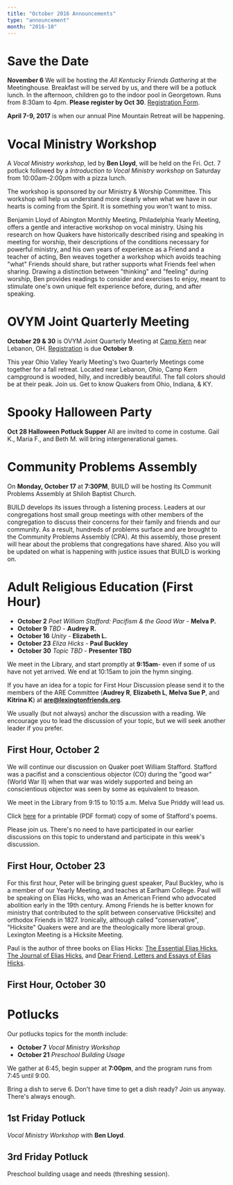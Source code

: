 ```yaml
---
title: "October 2016 Announcements"
type: "announcement"
month: "2016-10"
---
```

# Save the Date

**November 6** We will be hosting the *All Kentucky Friends Gathering* at the Meetinghouse.  Breakfast will be served by us, and there will be a potluck lunch.  In the afternoon, children go to the indoor pool in Georgetown.  Runs from 8:30am to 4pm.  **Please register by Oct 30**.  [Registration Form](https://drive.google.com/file/d/0B8QtC5CDCC_aMHdGSTVUY2JvY2M/view).

**April 7-9, 2017** is when our annual Pine Mountain Retreat will be happening.

# Vocal Ministry Workshop

A *Vocal Ministry workshop*, led by **Ben Lloyd**, will be held on the 
Fri. Oct. 7  potluck followed by a *Introduction to Vocal Ministry workshop*
on Saturday from 10:00am-2:00pm with a pizza lunch.

The workshop is sponsored by our Ministry & Worship Committee. This workshop
will help us understand more clearly when what we have in our hearts is coming
from the Spirit.  It is something you won't want to miss. 

Benjamin Lloyd of Abington Monthly Meeting, Philadelphia Yearly Meeting, offers
a gentle and interactive workshop on vocal ministry. Using his research on how
Quakers have historically described rising and speaking in meeting for worship,
their descriptions of the conditions necessary for powerful ministry, and his
own years of experience as a Friend and a teacher of acting, Ben weaves
together a workshop which avoids teaching "what" Friends should share, but
rather supports what Friends feel when sharing. Drawing a distinction between
"thinking" and "feeling" during worship, Ben provides readings to consider and
exercises to enjoy, meant to stimulate one's own unique felt experience before,
during, and after speaking.

# OVYM Joint Quarterly Meeting

**October 29 & 30** is OVYM Joint Quarterly Meeting at [Camp Kern](http://campkern.org/) near Lebanon, OH.  [Registration](http://ovym.quaker.org/qmdocuments/2016JQMRegistration.pdf) is due **October 9**.

This year Ohio Valley Yearly Meeting's two Quarterly Meetings come together for
a fall retreat.  Located near Lebanon, Ohio, Camp Kern campground is wooded,
hilly, and incredibly beautiful.  The fall colors should be at their peak.
Join us.  Get to know Quakers from Ohio, Indiana, & KY. 

# Spooky Halloween Party

**Oct 28 Halloween Potluck Supper**
All are invited to come in costume.  Gail K., Maria F., and Beth M. will bring intergenerational games.

# Community Problems Assembly

On **Monday, October 17** at **7:30PM**, BUILD will be hosting its
Communit Problems Assembly at Shiloh Baptist Church.

BUILD develops its issues through a listening process.  Leaders at our
congregations host small group meetings with other members of the congregation
to discuss their concerns for their family and friends and our community.  As a
result, hundreds of problems surface and are brought to the Community Problems
Assembly (CPA).  At this assembly, those present will hear about the problems
that congregations have shared.  Also you will be updated on what is happening
with justice issues that BUILD is working on.

# Adult Religious Education (First Hour)

* **October 2** *Poet William Stafford: Pacifism & the Good War* - **Melva P.**
* **October 9** *TBD* - **Audrey R.**
* **October 16** *Unity* - **Elizabeth L.**
* **October 23** *Eliza Hicks* - **Paul Buckley**
* **October 30** *Topic TBD* - **Presenter TBD**

We meet in the Library, and start promptly at **9:15am**- even if some of us have
not yet arrived.  We end at 10:15am to join the hymn singing.

If you have an idea for a topic for First Hour Discussion please send it to
the members of the ARE Committee (**Audrey R**, **Elizabeth L**, **Melva
Sue P**, and **Kitrina K**) at **are@lexingtonfriends.org**.

We usually (but not always) anchor the discussion with a reading.  We encourage
you to lead the discussion of your topic, but we will seek another leader if
you prefer.

## First Hour, October 2
We will continue our discussion on Quaker poet William Stafford.   Stafford was
a pacifist and a conscientious objector (CO) during the "good war"
(World War II) when that war was widely supported and being an conscientious
objector was seen by some as equivalent to treason. 

We meet in the Library from 9:15 to 10:15 a.m.  Melva Sue Priddy will lead us.

Click [here](https://drive.google.com/file/d/0B8QtC5CDCC_abWY5WldaZmZJWkk/view?usp=sharing) for a printable (PDF format) copy of some of Stafford's poems.

Please join us.  There's no need to have participated in our earlier
discussions on this topic to understand and participate in this week's
discussion.

## First Hour, October 23

For this first hour, Peter will be bringing guest speaker, Paul Buckley,
who is a member of our Yearly Meeting, and teaches at Earlham College.  Paul
will be speaking on Elias Hicks, who was an American Friend who advocated
abolition early in the 19th century.  Among Friends he is better known for
ministry that contributed to the split between conservative (Hicksite) and
orthodox Friends in 1827.  Ironically, although called "conservative", 
"Hicksite" Quakers were and are the theologically more liberal group.
Lexington Meeting is a Hicksite Meeting. 

Paul is the author of three books on Elias Hicks: 
[The Essential Elias Hicks](https://quakerbooks.org/products/essential-elias-hicks-6169), 
[The Journal of Elias Hicks](https://quakerbooks.org/products/the-journal-of-elias-hicks-3636),
and [Dear Friend, Letters and Essays of Elias Hicks](https://quakerbooks.org/products/dear-friend-letters-and-essays-of-elias-hicks-3652).

## First Hour, October 30

# Potlucks

Our potlucks topics for the month include:

* **October 7** *Vocal Ministry Workshop*
* **October 21** *Preschool Building Usage*

We gather at 6:45, begin supper at **7:00pm**, and the program runs from 7:45
until 9:00.

Bring a dish to serve 6. Don't have time to get a dish ready?  Join us anyway.
There's always enough.  

## 1st Friday Potluck
*Vocal Ministry Workshop* with **Ben Lloyd**.

## 3rd Friday Potluck
Preschool building usage and needs (threshing session).

